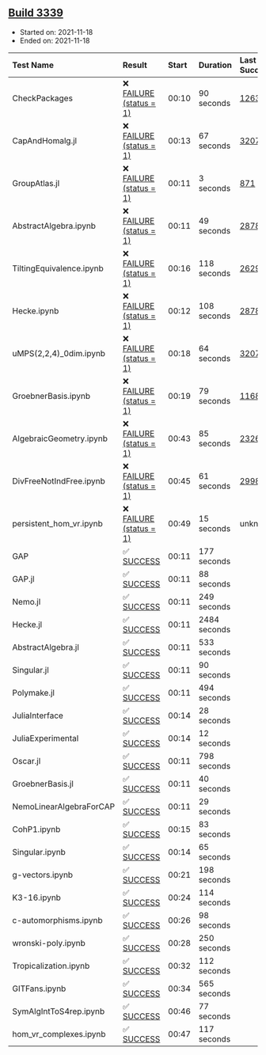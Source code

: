 ## [Build 3339](https://oscarci.mathematik.uni-kl.de/job/oscar-stable/3339/)

* Started on: 2021-11-18
* Ended on: 2021-11-18

| Test Name    | Result | Start | Duration | Last Success | First Failure |
|:-------------|:-------|:------|:---------|:-------------|:--------------|
| CheckPackages | ❌ [FAILURE (status = 1)](https://oscarci.mathematik.uni-kl.de/job/oscar-stable/3339/artifact/logs/build-3339/CheckPackages.log) | 00:10 | 90 seconds | [1263](https://oscarci.mathematik.uni-kl.de/job/oscar-stable/1263/) | [1264](https://oscarci.mathematik.uni-kl.de/job/oscar-stable/1264/) |
| CapAndHomalg.jl | ❌ [FAILURE (status = 1)](https://oscarci.mathematik.uni-kl.de/job/oscar-stable/3339/artifact/logs/build-3339/CapAndHomalg.jl.log) | 00:13 | 67 seconds | [3207](https://oscarci.mathematik.uni-kl.de/job/oscar-stable/3207/) | [3208](https://oscarci.mathematik.uni-kl.de/job/oscar-stable/3208/) |
| GroupAtlas.jl | ❌ [FAILURE (status = 1)](https://oscarci.mathematik.uni-kl.de/job/oscar-stable/3339/artifact/logs/build-3339/GroupAtlas.jl.log) | 00:11 | 3 seconds | [871](https://oscarci.mathematik.uni-kl.de/job/oscar-stable/871/) | [872](https://oscarci.mathematik.uni-kl.de/job/oscar-stable/872/) |
| AbstractAlgebra.ipynb | ❌ [FAILURE (status = 1)](https://oscarci.mathematik.uni-kl.de/job/oscar-stable/3339/artifact/logs/build-3339/AbstractAlgebra.ipynb.log) | 00:11 | 49 seconds | [2878](https://oscarci.mathematik.uni-kl.de/job/oscar-stable/2878/) | [2879](https://oscarci.mathematik.uni-kl.de/job/oscar-stable/2879/) |
| TiltingEquivalence.ipynb | ❌ [FAILURE (status = 1)](https://oscarci.mathematik.uni-kl.de/job/oscar-stable/3339/artifact/logs/build-3339/TiltingEquivalence.ipynb.log) | 00:16 | 118 seconds | [2629](https://oscarci.mathematik.uni-kl.de/job/oscar-stable/2629/) | [2630](https://oscarci.mathematik.uni-kl.de/job/oscar-stable/2630/) |
| Hecke.ipynb | ❌ [FAILURE (status = 1)](https://oscarci.mathematik.uni-kl.de/job/oscar-stable/3339/artifact/logs/build-3339/Hecke.ipynb.log) | 00:12 | 108 seconds | [2878](https://oscarci.mathematik.uni-kl.de/job/oscar-stable/2878/) | [2879](https://oscarci.mathematik.uni-kl.de/job/oscar-stable/2879/) |
| uMPS(2,2,4)_0dim.ipynb | ❌ [FAILURE (status = 1)](https://oscarci.mathematik.uni-kl.de/job/oscar-stable/3339/artifact/logs/build-3339/uMPS-2-2-4-_0dim.ipynb.log) | 00:18 | 64 seconds | [3207](https://oscarci.mathematik.uni-kl.de/job/oscar-stable/3207/) | [3208](https://oscarci.mathematik.uni-kl.de/job/oscar-stable/3208/) |
| GroebnerBasis.ipynb | ❌ [FAILURE (status = 1)](https://oscarci.mathematik.uni-kl.de/job/oscar-stable/3339/artifact/logs/build-3339/GroebnerBasis.ipynb.log) | 00:19 | 79 seconds | [1168](https://oscarci.mathematik.uni-kl.de/job/oscar-stable/1168/) | [1169](https://oscarci.mathematik.uni-kl.de/job/oscar-stable/1169/) |
| AlgebraicGeometry.ipynb | ❌ [FAILURE (status = 1)](https://oscarci.mathematik.uni-kl.de/job/oscar-stable/3339/artifact/logs/build-3339/AlgebraicGeometry.ipynb.log) | 00:43 | 85 seconds | [2326](https://oscarci.mathematik.uni-kl.de/job/oscar-stable/2326/) | [2327](https://oscarci.mathematik.uni-kl.de/job/oscar-stable/2327/) |
| DivFreeNotIndFree.ipynb | ❌ [FAILURE (status = 1)](https://oscarci.mathematik.uni-kl.de/job/oscar-stable/3339/artifact/logs/build-3339/DivFreeNotIndFree.ipynb.log) | 00:45 | 61 seconds | [2998](https://oscarci.mathematik.uni-kl.de/job/oscar-stable/2998/) | [2999](https://oscarci.mathematik.uni-kl.de/job/oscar-stable/2999/) |
| persistent_hom_vr.ipynb | ❌ [FAILURE (status = 1)](https://oscarci.mathematik.uni-kl.de/job/oscar-stable/3339/artifact/logs/build-3339/persistent_hom_vr.ipynb.log) | 00:49 | 15 seconds | unknown | unknown |
| GAP | ✅ [SUCCESS](https://oscarci.mathematik.uni-kl.de/job/oscar-stable/3339/artifact/logs/build-3339/GAP.log) | 00:11 | 177 seconds |  |  |
| GAP.jl | ✅ [SUCCESS](https://oscarci.mathematik.uni-kl.de/job/oscar-stable/3339/artifact/logs/build-3339/GAP.jl.log) | 00:11 | 88 seconds |  |  |
| Nemo.jl | ✅ [SUCCESS](https://oscarci.mathematik.uni-kl.de/job/oscar-stable/3339/artifact/logs/build-3339/Nemo.jl.log) | 00:11 | 249 seconds |  |  |
| Hecke.jl | ✅ [SUCCESS](https://oscarci.mathematik.uni-kl.de/job/oscar-stable/3339/artifact/logs/build-3339/Hecke.jl.log) | 00:11 | 2484 seconds |  |  |
| AbstractAlgebra.jl | ✅ [SUCCESS](https://oscarci.mathematik.uni-kl.de/job/oscar-stable/3339/artifact/logs/build-3339/AbstractAlgebra.jl.log) | 00:11 | 533 seconds |  |  |
| Singular.jl | ✅ [SUCCESS](https://oscarci.mathematik.uni-kl.de/job/oscar-stable/3339/artifact/logs/build-3339/Singular.jl.log) | 00:11 | 90 seconds |  |  |
| Polymake.jl | ✅ [SUCCESS](https://oscarci.mathematik.uni-kl.de/job/oscar-stable/3339/artifact/logs/build-3339/Polymake.jl.log) | 00:11 | 494 seconds |  |  |
| JuliaInterface | ✅ [SUCCESS](https://oscarci.mathematik.uni-kl.de/job/oscar-stable/3339/artifact/logs/build-3339/JuliaInterface.log) | 00:14 | 28 seconds |  |  |
| JuliaExperimental | ✅ [SUCCESS](https://oscarci.mathematik.uni-kl.de/job/oscar-stable/3339/artifact/logs/build-3339/JuliaExperimental.log) | 00:14 | 12 seconds |  |  |
| Oscar.jl | ✅ [SUCCESS](https://oscarci.mathematik.uni-kl.de/job/oscar-stable/3339/artifact/logs/build-3339/Oscar.jl.log) | 00:11 | 798 seconds |  |  |
| GroebnerBasis.jl | ✅ [SUCCESS](https://oscarci.mathematik.uni-kl.de/job/oscar-stable/3339/artifact/logs/build-3339/GroebnerBasis.jl.log) | 00:11 | 40 seconds |  |  |
| NemoLinearAlgebraForCAP | ✅ [SUCCESS](https://oscarci.mathematik.uni-kl.de/job/oscar-stable/3339/artifact/logs/build-3339/NemoLinearAlgebraForCAP.log) | 00:11 | 29 seconds |  |  |
| CohP1.ipynb | ✅ [SUCCESS](https://oscarci.mathematik.uni-kl.de/job/oscar-stable/3339/artifact/logs/build-3339/CohP1.ipynb.log) | 00:15 | 83 seconds |  |  |
| Singular.ipynb | ✅ [SUCCESS](https://oscarci.mathematik.uni-kl.de/job/oscar-stable/3339/artifact/logs/build-3339/Singular.ipynb.log) | 00:14 | 65 seconds |  |  |
| g-vectors.ipynb | ✅ [SUCCESS](https://oscarci.mathematik.uni-kl.de/job/oscar-stable/3339/artifact/logs/build-3339/g-vectors.ipynb.log) | 00:21 | 198 seconds |  |  |
| K3-16.ipynb | ✅ [SUCCESS](https://oscarci.mathematik.uni-kl.de/job/oscar-stable/3339/artifact/logs/build-3339/K3-16.ipynb.log) | 00:24 | 114 seconds |  |  |
| c-automorphisms.ipynb | ✅ [SUCCESS](https://oscarci.mathematik.uni-kl.de/job/oscar-stable/3339/artifact/logs/build-3339/c-automorphisms.ipynb.log) | 00:26 | 98 seconds |  |  |
| wronski-poly.ipynb | ✅ [SUCCESS](https://oscarci.mathematik.uni-kl.de/job/oscar-stable/3339/artifact/logs/build-3339/wronski-poly.ipynb.log) | 00:28 | 250 seconds |  |  |
| Tropicalization.ipynb | ✅ [SUCCESS](https://oscarci.mathematik.uni-kl.de/job/oscar-stable/3339/artifact/logs/build-3339/Tropicalization.ipynb.log) | 00:32 | 112 seconds |  |  |
| GITFans.ipynb | ✅ [SUCCESS](https://oscarci.mathematik.uni-kl.de/job/oscar-stable/3339/artifact/logs/build-3339/GITFans.ipynb.log) | 00:34 | 565 seconds |  |  |
| SymAlgIntToS4rep.ipynb | ✅ [SUCCESS](https://oscarci.mathematik.uni-kl.de/job/oscar-stable/3339/artifact/logs/build-3339/SymAlgIntToS4rep.ipynb.log) | 00:46 | 77 seconds |  |  |
| hom_vr_complexes.ipynb | ✅ [SUCCESS](https://oscarci.mathematik.uni-kl.de/job/oscar-stable/3339/artifact/logs/build-3339/hom_vr_complexes.ipynb.log) | 00:47 | 117 seconds |  |  |
